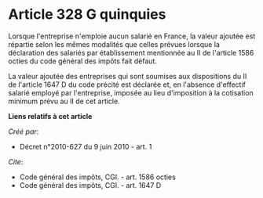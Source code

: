 # Article 328 G quinquies

Lorsque l'entreprise n'emploie aucun salarié en France, la valeur ajoutée est répartie selon les mêmes modalités que celles
prévues lorsque la déclaration des salariés par établissement mentionnée au II de l'article 1586 octies du code général des
impôts fait défaut. 

La valeur ajoutée des entreprises qui sont soumises aux dispositions du II de l'article 1647 D du code précité est déclarée
et, en l'absence d'effectif salarié employé par l'entreprise, imposée au lieu d'imposition à la cotisation minimum prévu au
II de cet article.

**Liens relatifs à cet article**

_Créé par_:

  - Décret n°2010-627 du 9 juin 2010 - art. 1

_Cite_:

  - Code général des impôts, CGI. - art. 1586 octies
  - Code général des impôts, CGI. - art. 1647 D
